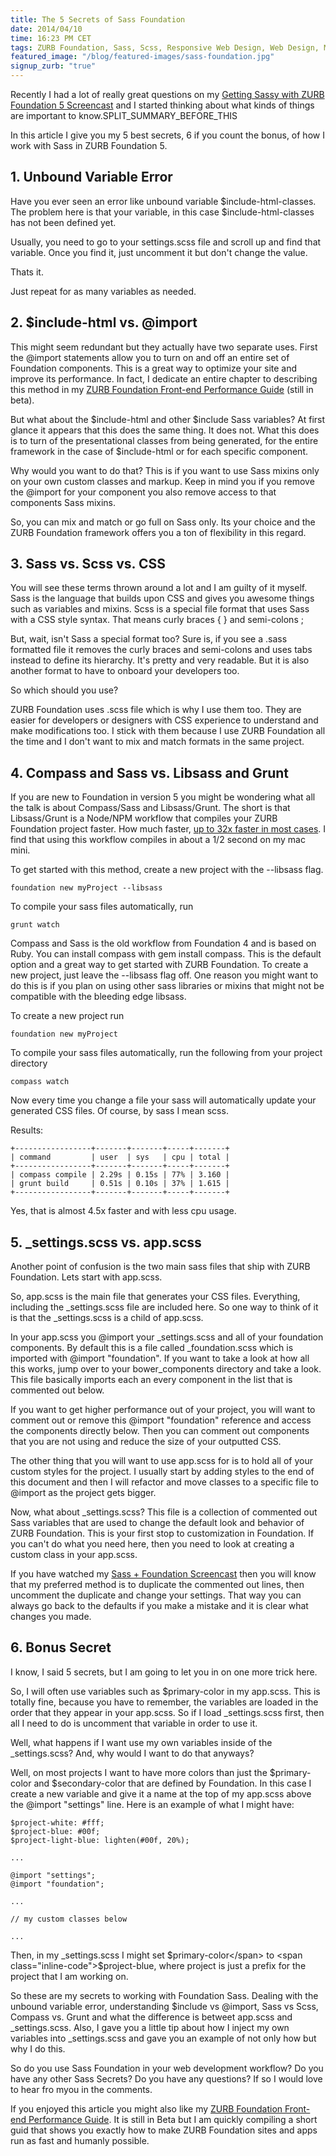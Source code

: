 ```yaml
---
title: The 5 Secrets of Sass Foundation
date: 2014/04/10
time: 16:23 PM CET
tags: ZURB Foundation, Sass, Scss, Responsive Web Design, Web Design, Mobile, Video
featured_image: "/blog/featured-images/sass-foundation.jpg"
signup_zurb: "true"
---
```


Recently I had a lot of really great questions on my [Getting Sassy with ZURB Foundation 5 Screencast](https://www.youtube.com/watch?v=Gx-9cgNlZlQ) and I started thinking about what kinds of things are important to know.SPLIT\_SUMMARY\_BEFORE\_THIS

In this article I give you my 5 best secrets, 6 if you count the bonus, of how I work with Sass in ZURB Foundation 5.


## 1. Unbound Variable Error

Have you ever seen an error like <span class="inline-code">unbound variable $include-html-classes</span>. The problem here is that your variable, in this case $include-html-classes has not been defined yet. 

Usually, you need to go to your settings.scss file and scroll up and find that variable. Once you find it, just uncomment it but don't change the value.

Thats it.

Just repeat for as many variables as needed.

## 2. $include-html vs. @import

This might seem redundant but they actually have two separate uses. First the @import statements allow you to turn on and off an entire set of Foundation components. This is a great way to optimize your site and improve its performance. In fact, I dedicate an entire chapter to describing this method in my [ZURB Foundation Front-end Performance Guide][1] (still in beta).

But what about the $include-html and other $include Sass variables? At first glance it appears that this does the same thing. It does not. What this does is to turn of the presentational classes from being generated, for the entire framework in the case of $include-html or for each specific component.

Why would you want to do that? This is if you want to use Sass mixins only on your own custom classes and markup. Keep in mind you if you remove the @import for your component you also remove access to that components Sass mixins.

So, you can mix and match or go full on Sass only. Its your choice and the ZURB Foundation framework offers you a ton of flexibility in this regard.

## 3. Sass vs. Scss vs. CSS

You will see these terms thrown around a lot and I am guilty of it myself. Sass is the language that builds upon CSS and gives you awesome things such as variables and mixins. Scss is a special file format that uses Sass with a CSS style syntax. That means curly braces { } and semi-colons ;

But, wait, isn't Sass a special format too? Sure is, if you see a .sass formatted file it removes the curly braces and semi-colons and uses tabs instead to define its hierarchy. It's pretty and very readable. But it is also another format to have to onboard your developers too. 

So which should you use?

ZURB Foundation uses .scss file which is why I use them too. They are easier for developers or designers with CSS experience to understand and make modifications too. I stick with them because I use ZURB Foundation all the time and I don't want to mix and match formats in the same project.

## 4. Compass and Sass vs. Libsass and Grunt

If you are new to Foundation in version 5 you might be wondering what all the talk is about Compass/Sass and Libsass/Grunt.  The short is that Libsass/Grunt is a Node/NPM workflow that compiles your ZURB Foundation project faster. How much faster, [up to 32x faster in most cases][2].  I find that using this workflow compiles in about a 1/2 second on my mac mini.


To get started with this method, create a new project with the --libsass flag.

    foundation new myProject --libsass

To compile your sass files automatically, run

    grunt watch

Compass and Sass is the old workflow from Foundation 4 and is based on Ruby. You can install compass with <span class="inline-code">gem install compass</span>. This is the default option and a great way to get started with ZURB Foundation. To create a new project, just leave the --libsass flag off. One reason you might want to do this is if you plan on using other sass libraries or mixins that might not be compatible with the bleeding edge libsass.

To create a new project run

    foundation new myProject

To compile your sass files automatically, run the following from your project directory

    compass watch

Now every time you change a file your sass will automatically update your generated CSS files. Of course, by sass I mean scss.

Results:

    +-----------------+-------+-------+-----+-------+
    | command         | user  | sys   | cpu | total |
    +-----------------+-------+-------+-----+-------+
    | compass compile | 2.29s | 0.15s | 77% | 3.160 |
    | grunt build     | 0.51s | 0.10s | 37% | 1.615 |
    +-----------------+-------+-------+-----+-------+

Yes, that is almost 4.5x faster and with less cpu usage.



## 5. \_settings.scss vs. app.scss

Another point of confusion is the two main sass files that ship with ZURB Foundation. Lets start with app.scss.

So, app.scss is the main file that generates your CSS files. Everything, including the \_settings.scss file are included here. So one way to think of it is that the \_settings.scss is a child of app.scss.

In your app.scss you @import your \_settings.scss and all of your foundation components. By default this is a file called \_foundation.scss which is imported with <span class="inline-code">@import "foundation"</span>. If you want to take a look at how all this works, jump over to your bower\_components directory and take a look. This file basically imports each an every component in the list that is commented out below.

If you want to get higher performance out of your project, you will want to comment out or remove this <span class="inline-code">@import "foundation"</span> reference and access the components directly below. Then you can comment out components that you are not using and reduce the size of your outputted CSS.

The other thing that you will want to use app.scss for is to hold all of your custom styles for the project. I usually start by adding styles to the end of this document and then I will refactor and move classes to a specific file to @import as the project gets bigger. 

Now, what about \_settings.scss? This file is a collection of commented out Sass variables that are used to change the default look and behavior of ZURB Foundation. This is your first stop to customization in Foundation. If you can't do what you need here, then you need to look at creating a custom class in your app.scss.

If you have watched my [Sass + Foundation Screencast][3] then you will know that my preferred method is to duplicate the commented out lines, then uncomment the duplicate and change your settings. That way you can always go back to the defaults if you make a mistake and it is clear what changes you made. 

## 6. Bonus Secret

I know, I said 5 secrets, but I am going to let you in on one more trick here. 

So, I will often use variables such as $primary-color in my app.scss. This is totally fine, because you have to remember, the variables are loaded in the order that they appear in your app.scss. So if I load \_settings.scss first, then all I need to do is uncomment that variable in order to use it.

Well, what happens if I want use my own variables inside of the \_settings.scss? And, why would I want to do that anyways?

Well, on most projects I want to have more colors than just the $primary-color and $secondary-color that are defined by Foundation. In this case I create a new variable and give it a name at the top of my app.scss above the @import "settings" line. Here is an example of what I might have:

    $project-white: #fff;
    $project-blue: #00f;
    $project-light-blue: lighten(#00f, 20%);

    ...
    
    @import "settings";
    @import "foundation";
    
    ...
    
    // my custom classes below
    
    ...

Then, in my \_settings.scss I might set <span class="inline-code">$primary-color</span> to <span class="inline-code">$project-blue</span>, where project is just a prefix for the project that I am working on. 

So these are my secrets to working with Foundation Sass. Dealing with the unbound variable error, understanding $include vs @import, Sass vs Scss, Compass vs. Grunt and what the difference is betweet app.scss and \_settings.scss. Also, I gave you a little tip about how I inject my own variables into \_settings.scss and gave you an example of not only how but why I do this.

So do you use Sass Foundation in your web development workflow? Do you have any other Sass Secrets? Do you have any questions? If so I would love to hear fro myou in the comments.

If you enjoyed this article you might also like my [ZURB Foundation Front-end Performance Guide][4]. It is still in Beta but I am quickly compiling a short guid that shows you exactly how to make ZURB Foundation sites and apps run as fast and humanly possible.



[1]:  https://leanpub.com/zurb-foundation-performance-guide
[2]:  /blog/compass-sass-vs-sassc-for-zurb-foundation-4
[3]:  https://www.youtube.com/watch?v=Gx-9cgNlZlQ
[4]:  https://leanpub.com/zurb-foundation-performance-guide